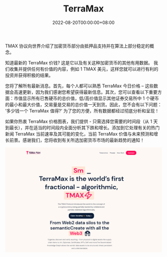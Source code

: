 ﻿---
title: "TerraMax"
description: "TerraMax 是世界上第一个分数 - 算法，TMAX。"
date: 2022-08-20T00:00:00+08:00
lastmod: 2022-08-20T00:00:00+08:00
draft: false
authors: ["boogArno"]
featuredImage: "terramax.png"
tags: ["High risk","TerraMax"]
categories: ["nfts"]
nfts: ["High risk"]
blockchain: "BSC"
website: "https://dappradar.com/"
twitter: "https://twitter.com/TerramaxO"
discord: "https://discord.com/invite/mZbQ6T8p"
telegram: ""
github: "https://github.com/terramaxOfficial"
youtube: ""
twitch: ""
facebook: ""
instagram: ""
reddit: ""
medium: ""
steam: ""
gitbook: ""
googleplay: ""
appstore: ""
status: "Live"
weight: 
lightgallery: true
toc: true
pinned: false
recommend: false
recommend1: false
---
TMAX 协议向世界介绍了加密货币部分由抵押品支持并在算法上部分稳定的概念。

知道最新的 TerraMax 价钱? 这是它以及有关这种加密货币的其他有用数据。 我们收集并提供任何有价值的内容，例如 1 TMAX 美元，这样您就可以进行有利的投资并获得积极的结果。

您将了解所有最新消息。首先，每个人都可以熟悉 TerraMax 今日价格 – 这些数据会高速更新，因为我们感谢您希望获得最新信息。其次，您可以查看以下重要方面：市值显示所有已售硬币的总价值，低/高价值显示其他证券交易所中 1 个硬币的最小和最大价值，交易量是交易的总价值一天到货。因此，您不会有以下问题： ‘多少钱一个 TerraMax 值得?’ 为了您的方便，所有数据都经过彻底分析和呈现！

如果你热衷 TerraMax 价格图表，我们提供 - 只需选择您需要的时间段（从 1 天到最长），并在适当的时间段内全面分析其下跌和增长。添加到它处理有关的热门新闻 TerraMax 当前速率及其可能的变化，当前 TerraMax 价值与未来预测和增长前景。感谢我们，您将收到有关所选加密货币市场的最新趋势的通知！

![terramax-dapp-defi-bsc-image2_d8e88a67d12d9ef5c463c8736fef5805](terramax-dapp-defi-bsc-image2_d8e88a67d12d9ef5c463c8736fef5805.png)



